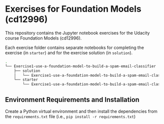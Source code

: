 # Exercises for Foundation Models (cd12996)

This repository contains the Jupyter notebook exercises for the Udacity course Foundation Models (cd12996).

Each exercise folder contains separate notebooks for completing the exercise (in `starter`) and for the exercise solution (in `solution`).

```bash
.
└── Exercise1-use-a-foundation-model-to-build-a-spam-email-classifier
    ├── solution
    │   └── Exercise1-use-a-foundation-model-to-build-a-spam-email-classifier.ipynb
    └── starter
        └── Exercise1-use-a-foundation-model-to-build-a-spam-email-classifier.ipynb
```

## Environment Requirements and Installation

Create a Python virtual environment and then install the dependencies from the `requirements.txt` file (i.e., `pip install -r requirements.txt`)

